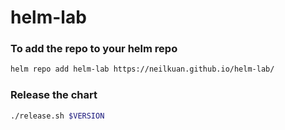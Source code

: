 # helm-lab

### To add the repo to your helm repo
```bash
helm repo add helm-lab https://neilkuan.github.io/helm-lab/
```

### Release the chart
```bash
./release.sh $VERSION
```